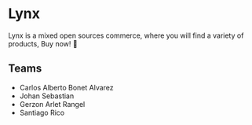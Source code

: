 # Lynx

Lynx is a mixed open sources commerce, where you will find a variety of products, Buy now! 🌼

## Teams

- Carlos Alberto Bonet Alvarez
- Johan Sebastian
- Gerzon Arlet Rangel
- Santiago Rico
